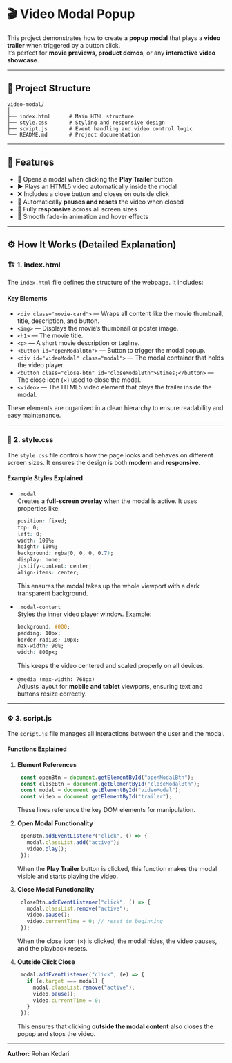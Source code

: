 # 🎬 Video Modal Popup

This project demonstrates how to create a **popup modal** that plays a **video trailer** when triggered by a button click.  
It’s perfect for **movie previews, product demos**, or any **interactive video showcase**.

---

## 📁 Project Structure
```
video-modal/
│
├── index.html      # Main HTML structure
├── style.css       # Styling and responsive design
├── script.js       # Event handling and video control logic
└── README.md       # Project documentation
```

---

## 🧩 Features
- 🎥 Opens a modal when clicking the **Play Trailer** button  
- ▶️ Plays an HTML5 video automatically inside the modal  
- ❌ Includes a close button and closes on outside click  
- 🔄 Automatically **pauses and resets** the video when closed  
- 📱 Fully **responsive** across all screen sizes  
- 💫 Smooth fade-in animation and hover effects  

---

## ⚙️ How It Works (Detailed Explanation)

### 🏗️ 1. index.html

The `index.html` file defines the structure of the webpage. It includes:

#### **Key Elements**
- `<div class="movie-card">` — Wraps all content like the movie thumbnail, title, description, and button.
- `<img>` — Displays the movie’s thumbnail or poster image.
- `<h1>` — The movie title.
- `<p>` — A short movie description or tagline.
- `<button id="openModalBtn">` — Button to trigger the modal popup.
- `<div id="videoModal" class="modal">` — The modal container that holds the video player.
- `<button class="close-btn" id="closeModalBtn">&times;</button>` — The close icon (×) used to close the modal.
- `<video>` — The HTML5 video element that plays the trailer inside the modal.

These elements are organized in a clean hierarchy to ensure readability and easy maintenance.

---

### 🎨 2. style.css

The `style.css` file controls how the page looks and behaves on different screen sizes. It ensures the design is both **modern** and **responsive**.

#### **Example Styles Explained**

- `.modal`  
  Creates a **full-screen overlay** when the modal is active. It uses properties like:
  ```css
  position: fixed;
  top: 0;
  left: 0;
  width: 100%;
  height: 100%;
  background: rgba(0, 0, 0, 0.7);
  display: none;
  justify-content: center;
  align-items: center;
  ```
  This ensures the modal takes up the whole viewport with a dark transparent background.

- `.modal-content`  
  Styles the inner video player window. Example:
  ```css
  background: #000;
  padding: 10px;
  border-radius: 10px;
  max-width: 90%;
  width: 800px;
  ```
  This keeps the video centered and scaled properly on all devices.

- `@media (max-width: 768px)`  
  Adjusts layout for **mobile and tablet** viewports, ensuring text and buttons resize correctly.

---

### ⚙️ 3. script.js

The `script.js` file manages all interactions between the user and the modal.

#### **Functions Explained**
1. **Element References**
   ```js
    const openBtn = document.getElementById("openModalBtn");
    const closeBtn = document.getElementById("closeModalBtn");
    const modal = document.getElementById("videoModal");
    const video = document.getElementById("trailer");

   ```
   These lines reference the key DOM elements for manipulation.

2. **Open Modal Functionality**
   ```js
    openBtn.addEventListener("click", () => {
      modal.classList.add("active");
      video.play();
    });

   ```
   When the **Play Trailer** button is clicked, this function makes the modal visible and starts playing the video.

3. **Close Modal Functionality**
   ```js
    closeBtn.addEventListener("click", () => {
      modal.classList.remove("active");
      video.pause();
      video.currentTime = 0; // reset to beginning
    });
   ```
   When the close icon (×) is clicked, the modal hides, the video pauses, and the playback resets.

4. **Outside Click Close**
   ```js
    modal.addEventListener("click", (e) => {
      if (e.target === modal) {
        modal.classList.remove("active");
        video.pause();
        video.currentTime = 0;
      }
    });
   ```
   This ensures that clicking **outside the modal content** also closes the popup and stops the video.

---

**Author:** Rohan Kedari

